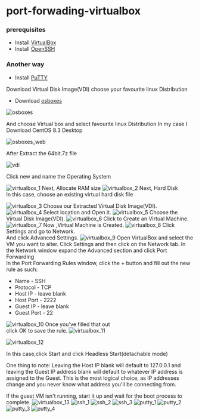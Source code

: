 # port-forwading-virtualbox

### prerequisites
* Install [VirtualBox](https://github.com/selvaraj-kuppusamy/port_forwading-virtualbox/blob/main/virtualbox/installation/virtualbox_install.sh)
* Install [OpenSSH](https://github.com/selvaraj-kuppusamy/port_forwading-virtualbox/blob/main/ssh/installation/openssh.sh)
### Another way
* Install [PuTTY](https://github.com/selvaraj-kuppusamy/port_forwading-virtualbox/blob/main/putty/installation/putty.sh)

Download Virtual Disk Image(VDI)
choose your favourite linux Distribution 
* Download [osboxes](https://www.osboxes.org/)

![osboxes](https://github.com/selvaraj-kuppusamy/port_forwading-virtualbox/blob/main/assets/osboxes.png)

And choose Virtual box and select favourite linux Distribution
In my case I Download CentOS 8.3 Desktop

![osboxes_web](https://github.com/selvaraj-kuppusamy/port_forwading-virtualbox/blob/main/assets/osboxes_web.png)

After Extract the 64bit.7z file 

![vdi](https://github.com/selvaraj-kuppusamy/port_forwading-virtualbox/blob/main/assets/vdi.png)

Click new and name the Operating System

![virtualbox_1](https://github.com/selvaraj-kuppusamy/port_forwading-virtualbox/blob/main/assets/virtualbox_1.png)
Next, Allocate RAM size
![virtualbox_2](https://github.com/selvaraj-kuppusamy/port_forwading-virtualbox/blob/main/assets/virtualbox_2.png)
Next, Hard Disk<br>
In this case, choose an existing virtual hard disk file

![virtualbox_3](https://github.com/selvaraj-kuppusamy/port_forwading-virtualbox/blob/main/assets/virtualbox_3.png)
Choose our Extracted Virtual Disk Image(VDI).
![virtualbox_4](https://github.com/selvaraj-kuppusamy/port_forwading-virtualbox/blob/main/assets/virtualbox_4.png)
Select location and Open it.
![virtualbox_5](https://github.com/selvaraj-kuppusamy/port_forwading-virtualbox/blob/main/assets/virtualbox_5.png)
Choose the Virtual Disk Image(VDI).
![virtualbox_6](https://github.com/selvaraj-kuppusamy/port_forwading-virtualbox/blob/main/assets/virtualbox_6.png)
Click to Create an Virtual Machine.
![virtualbox_7](https://github.com/selvaraj-kuppusamy/port_forwading-virtualbox/blob/main/assets/virtualbox_7.png)
Now ,Virtual Machine is Created.
![virtualbox_8](https://github.com/selvaraj-kuppusamy/port_forwading-virtualbox/blob/main/assets/virtualbox_8.png)
Click Settings and go to Network.<br>
And click Advanced Settings.
![virtualbox_9](https://github.com/selvaraj-kuppusamy/port_forwading-virtualbox/blob/main/assets/virtualbox_9.png)
Open VirtualBox and select the VM you want to alter. Click Settings and then click on the Network tab. In the Network window expand the Advanced section and click Port Forwarding<br>
In the Port Forwarding Rules window, click the + button and fill out the new rule as such:

* Name - SSH
* Protocol - TCP
* Host IP - leave blank
* Host Port - 2222
* Guest IP - leave blank
* Guest Port - 22

![virtualbox_10](https://github.com/selvaraj-kuppusamy/port_forwading-virtualbox/blob/main/assets/virtualbox_10.png)
Once you've filled that out<br>
click OK to save the rule.
![virtualbox_11](https://github.com/selvaraj-kuppusamy/port_forwading-virtualbox/blob/main/assets/virtualbox_11.png)

![virtualbox_12](https://github.com/selvaraj-kuppusamy/port_forwading-virtualbox/blob/main/assets/virtualbox_12.png)

In this case,click Start and click Headless Start(detachable mode)

One thing to note: Leaving the Host IP blank will default to 127.0.0.1 and leaving the Guest IP address blank will default to whatever IP address is assigned to the Guest. This is the most logical choice, as IP addresses change and you never know what address you'll be connecting from.<br>

If the guest VM isn't running, start it up and wait for the boot process to complete.
![virtualbox_13](https://github.com/selvaraj-kuppusamy/port_forwading-virtualbox/blob/main/assets/virtualbox_13.jpeg)
![ssh_1](https://github.com/selvaraj-kuppusamy/port_forwading-virtualbox/blob/main/assets/ssh_1.png)
![ssh_2](https://github.com/selvaraj-kuppusamy/port_forwading-virtualbox/blob/main/assets/ssh_2.png)
![ssh_3](https://github.com/selvaraj-kuppusamy/port_forwading-virtualbox/blob/main/assets/ssh_3.png)
![putty_1](https://github.com/selvaraj-kuppusamy/port_forwading-virtualbox/blob/main/assets/putty_1.png)
![putty_2](https://github.com/selvaraj-kuppusamy/port_forwading-virtualbox/blob/main/assets/putty_2.png)
![putty_3](https://github.com/selvaraj-kuppusamy/port_forwading-virtualbox/blob/main/assets/putty_3.png)
![putty_4](https://github.com/selvaraj-kuppusamy/port_forwading-virtualbox/blob/main/assets/putty_4.png)
